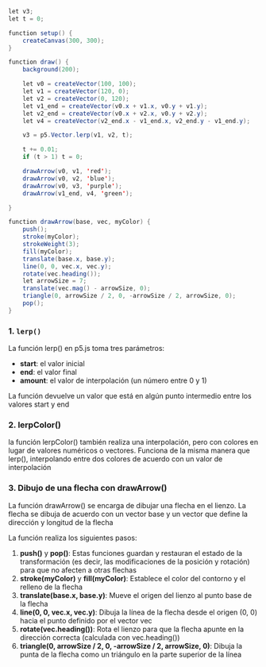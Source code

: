 ``` java
let v3; 
let t = 0;

function setup() {
    createCanvas(300, 300);
}

function draw() {
    background(200);

    let v0 = createVector(100, 100);
    let v1 = createVector(120, 0);
    let v2 = createVector(0, 120);
    let v1_end = createVector(v0.x + v1.x, v0.y + v1.y);
    let v2_end = createVector(v0.x + v2.x, v0.y + v2.y);
    let v4 = createVector(v2_end.x - v1_end.x, v2_end.y - v1_end.y);

    v3 = p5.Vector.lerp(v1, v2, t); 

    t += 0.01;
    if (t > 1) t = 0; 

    drawArrow(v0, v1, 'red');
    drawArrow(v0, v2, 'blue');
    drawArrow(v0, v3, 'purple'); 
    drawArrow(v1_end, v4, 'green');  

}

function drawArrow(base, vec, myColor) {
    push();
    stroke(myColor);
    strokeWeight(3);
    fill(myColor);
    translate(base.x, base.y);
    line(0, 0, vec.x, vec.y);
    rotate(vec.heading());
    let arrowSize = 7;
    translate(vec.mag() - arrowSize, 0);
    triangle(0, arrowSize / 2, 0, -arrowSize / 2, arrowSize, 0);
    pop();
}

```


### 1. **`lerp()`**
   La función lerp() en p5.js toma tres parámetros:

   - **start**: el valor inicial
   - **end**: el valor final
   - **amount**: el valor de interpolación (un número entre 0 y 1)

   La función devuelve un valor que está en algún punto intermedio entre los valores start y end

### 2. **lerpColor()**
   la función lerpColor() también realiza una interpolación, pero con colores en lugar de valores numéricos o vectores. Funciona de la misma manera que lerp(), interpolando entre dos colores de acuerdo con un valor de interpolación


### 3. **Dibujo de una flecha con drawArrow()**
   La función drawArrow() se encarga de dibujar una flecha en el lienzo. La flecha se dibuja de acuerdo con un vector base y un vector que define la dirección y longitud de la flecha 

   La función realiza los siguientes pasos:
   1. **push()** y **pop()**: Estas funciones guardan y restauran el estado de la transformación (es decir, las modificaciones de la posición y rotación) para que no afecten a otras flechas
   2. **stroke(myColor)** y **fill(myColor)**: Establece el color del contorno y el relleno de la flecha
   3. **translate(base.x, base.y)**: Mueve el origen del lienzo al punto base de la flecha
   4. **line(0, 0, vec.x, vec.y)**: Dibuja la línea de la flecha desde el origen (0, 0) hacia el punto definido por el vector vec
   5. **rotate(vec.heading())**: Rota el lienzo para que la flecha apunte en la dirección correcta (calculada con vec.heading())
   6. **triangle(0, arrowSize / 2, 0, -arrowSize / 2, arrowSize, 0)**: Dibuja la punta de la flecha como un triángulo en la parte superior de la línea
